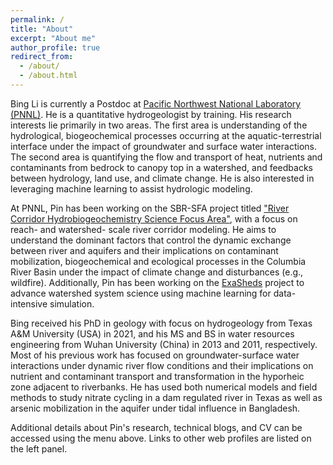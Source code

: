 ```yaml
---
permalink: /
title: "About"
excerpt: "About me"
author_profile: true
redirect_from: 
  - /about/
  - /about.html
---
```


Bing Li is currently a Postdoc at [Pacific Northwest National Laboratory (PNNL)](https://www.pnnl.gov/science/staff/staff_info.asp?staff_num=9354). He is a quantitative hydrogeologist by training. His research interests lie primarily in two areas. The first area is understanding of the hydrological, biogeochemical processes occurring at the aquatic-terrestrial interface under the impact of groundwater and surface water interactions. The second area is quantifying the flow and transport of heat, nutrients and contaminants from bedrock to canopy top in a watershed, and feedbacks between hydrology, land use, and climate change. He is also interested in leveraging machine learning to assist hydrologic modeling.

At PNNL, Pin has been working on the SBR-SFA project titled ["River Corridor Hydrobiogeochemistry Science Focus Area"](https://www.pnnl.gov/projects/river-corridor), with a focus on reach- and watershed- scale river corridor modeling. He aims to understand the dominant factors that control the dynamic exchange between river and aquifers and their implications on contaminant mobilization, biogeochemical and ecological processes in the Columbia River Basin under the impact of climate change and disturbances (e.g., wildfire). Additionally, Pin has been working on the [ExaSheds](https://exasheds.org/) project to advance watershed system science using machine learning for data-intensive simulation.

Bing received his PhD in geology with focus on hydrogeology from Texas A&M University (USA) in 2021, and his MS and BS in water resources engineering from Wuhan University (China) in 2013 and 2011, respectively. Most of his previous work has focused on groundwater-surface water interactions under dynamic river flow conditions and their implications on nutrient and contaminant transport and transformation in the hyporheic zone adjacent to riverbanks. He has used both numerical models and field methods to study nitrate cycling in a dam regulated river in Texas as well as arsenic mobilization in the aquifer under tidal influence in Bangladesh. 

Additional details about Pin's research, technical blogs, and CV can be accessed using the menu above. Links to other web profiles are listed on the left panel.
